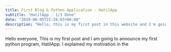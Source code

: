 ```yaml
---
title: First Blog & Python Application - HatilApp
subtitle: "HatilApp - 1/3 Done"
date: "2019-08-05T21:28:03+00:00"
description: "Hello, this is my first post in this website and I'm going to announce HatilApp"
---
```


Hello everyone,
This is my first post and I am going to announce my first python program, HatilApp.
I explained my motivation in the
